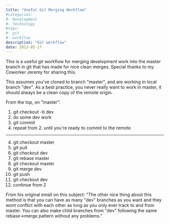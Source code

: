 ```yaml
---
title: "Useful Git Merging Workflow"
#categories:
#- Development
#- Technology
#tags:
#- git
#- workflow
description: "Git workflow"
date: 2013-05-17
---
```


This is a useful git workflow for merging development work into the master branch in git that has made for nice clean merges. Special thanks to my Coworker Jeremy for sharing this.

This assumes you've cloned to branch "master", and are working in local branch "dev". As a best practice, you never really want to work in master, it should always be a clean copy of the remote origin.

<!--more-->

From the top, on "master":


<ol>
	<li>git checkout -b dev</li>
	<li>do some dev work</li>
	<li>git commit</li>
	<li>repeat from 2. until you're ready to commit to the remote</li>
</ol>
<hr>
<ol>
	<li value=4>git checkout master</li>
	<li>git pull</li>
	<li>git checkout dev</li>
	<li>git rebase master</li>
	<li>git checkout master</li>
	<li>git merge dev</li>
	<li>git push</li>
	<li>git checkout dev</li>
	<li>continue from 2</li>
</ol>

From his original email on this subject: "The other nice thing about this method is that you can have as many "dev" branches as you want and they wont conflict with each other as long as you only ever track to and from master. You can also make child branches from "dev" following the same rebase->merge pattern without any problems."
